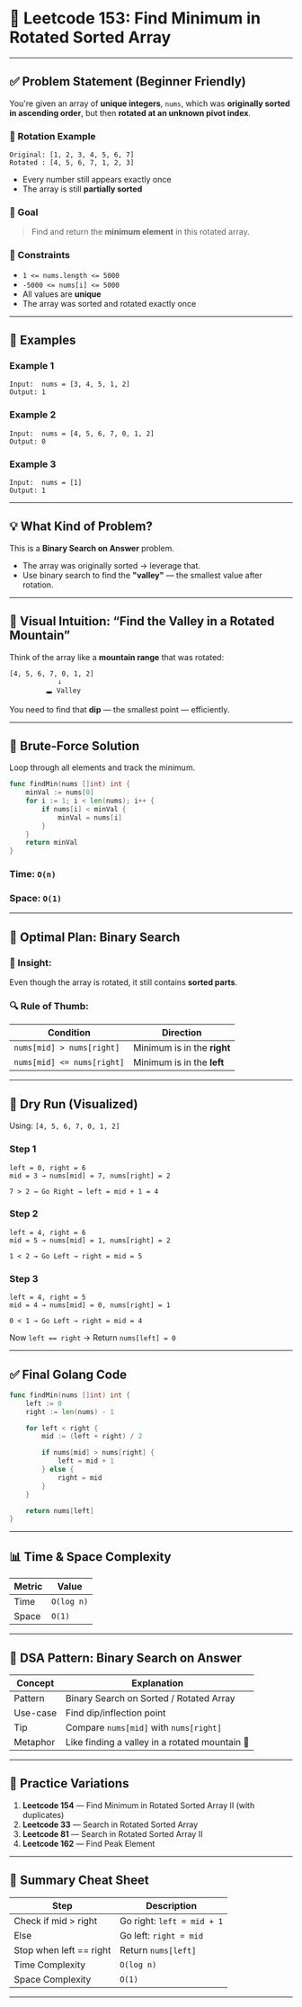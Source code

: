 
# 🧩 Leetcode 153: Find Minimum in Rotated Sorted Array

---

## ✅ Problem Statement (Beginner Friendly)

You're given an array of **unique integers**, `nums`, which was **originally sorted in ascending order**, but then **rotated at an unknown pivot index**.

### 🔁 Rotation Example

```
Original: [1, 2, 3, 4, 5, 6, 7]  
Rotated : [4, 5, 6, 7, 1, 2, 3]
```

- Every number still appears exactly once
- The array is still **partially sorted**

### 🎯 Goal

> Find and return the **minimum element** in this rotated array.

### 📌 Constraints

- `1 <= nums.length <= 5000`
- `-5000 <= nums[i] <= 5000`
- All values are **unique**
- The array was sorted and rotated exactly once

---

## 🔢 Examples

### Example 1
```
Input:  nums = [3, 4, 5, 1, 2]
Output: 1
```

### Example 2
```
Input:  nums = [4, 5, 6, 7, 0, 1, 2]
Output: 0
```

### Example 3
```
Input:  nums = [1]
Output: 1
```

---

## 💡 What Kind of Problem?

This is a **Binary Search on Answer** problem.

- The array was originally sorted → leverage that.
- Use binary search to find the **"valley"** — the smallest value after rotation.

---

## 🌄 Visual Intuition: “Find the Valley in a Rotated Mountain”

Think of the array like a **mountain range** that was rotated:

```
[4, 5, 6, 7, 0, 1, 2]
            ↓
         🕳 Valley
```

You need to find that **dip** — the smallest point — efficiently.

---

## 🐌 Brute-Force Solution

Loop through all elements and track the minimum.

```go
func findMin(nums []int) int {
    minVal := nums[0]
    for i := 1; i < len(nums); i++ {
        if nums[i] < minVal {
            minVal = nums[i]
        }
    }
    return minVal
}
```

### Time: `O(n)`
### Space: `O(1)`

---

## 🚀 Optimal Plan: Binary Search

### 🧠 Insight:

Even though the array is rotated, it still contains **sorted parts**.

### 🔍 Rule of Thumb:

| Condition                      | Direction                     |
|-------------------------------|-------------------------------|
| `nums[mid] > nums[right]`     | Minimum is in the **right**   |
| `nums[mid] <= nums[right]`    | Minimum is in the **left**    |

---

## 🔁 Dry Run (Visualized)

Using: `[4, 5, 6, 7, 0, 1, 2]`

### Step 1

```
left = 0, right = 6
mid = 3 → nums[mid] = 7, nums[right] = 2

7 > 2 → Go Right → left = mid + 1 = 4
```

### Step 2

```
left = 4, right = 6
mid = 5 → nums[mid] = 1, nums[right] = 2

1 < 2 → Go Left → right = mid = 5
```

### Step 3

```
left = 4, right = 5
mid = 4 → nums[mid] = 0, nums[right] = 1

0 < 1 → Go Left → right = mid = 4
```

Now `left == right` → Return `nums[left] = 0`

---

## ✅ Final Golang Code

```go
func findMin(nums []int) int {
    left := 0
    right := len(nums) - 1

    for left < right {
        mid := (left + right) / 2

        if nums[mid] > nums[right] {
            left = mid + 1
        } else {
            right = mid
        }
    }

    return nums[left]
}
```

---

## 📊 Time & Space Complexity

| Metric         | Value         |
|----------------|---------------|
| Time           | `O(log n)`    |
| Space          | `O(1)`        |

---

## 🧠 DSA Pattern: Binary Search on Answer

| Concept         | Explanation                                       |
|----------------|---------------------------------------------------|
| Pattern         | Binary Search on Sorted / Rotated Array          |
| Use-case        | Find dip/inflection point                        |
| Tip             | Compare `nums[mid]` with `nums[right]`           |
| Metaphor        | Like finding a valley in a rotated mountain 🌄    |

---

## 🔁 Practice Variations

1. **Leetcode 154** — Find Minimum in Rotated Sorted Array II (with duplicates)
2. **Leetcode 33** — Search in Rotated Sorted Array
3. **Leetcode 81** — Search in Rotated Sorted Array II
4. **Leetcode 162** — Find Peak Element

---

## 🧾 Summary Cheat Sheet

| Step                         | Description                                 |
|------------------------------|---------------------------------------------|
| Check if mid > right         | Go right: `left = mid + 1`                  |
| Else                         | Go left: `right = mid`                      |
| Stop when left == right      | Return `nums[left]`                         |
| Time Complexity              | `O(log n)`                                  |
| Space Complexity             | `O(1)`                                      |

---